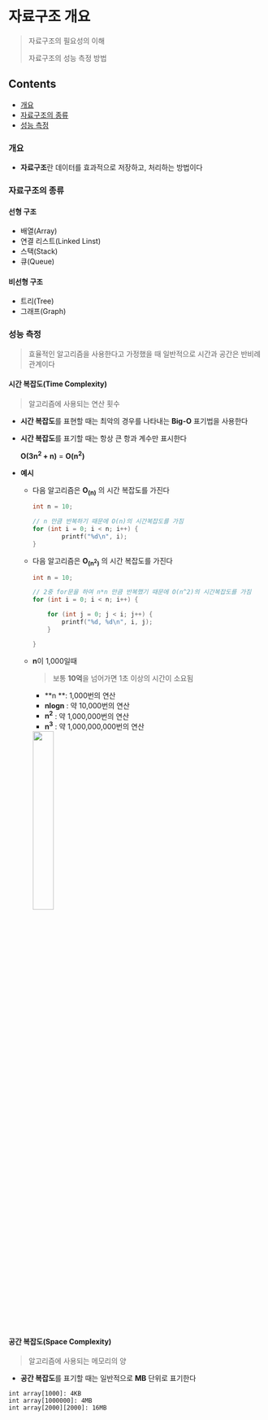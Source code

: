 # 자료구조 개요

> 자료구조의 필요성의 이해
>
> 자료구조의 성능 측정 방법



## Contents

- [개요](#개요)
- [자료구조의 종류](#자료구조의-종류)
- [성능 측정](#성능-측정)



### 개요

- **자료구조**란 데이터를 효과적으로 저장하고, 처리하는 방법이다



### 자료구조의 종류

#### 선형 구조

- 배열(Array)
- 연결 리스트(Linked Linst)
- 스택(Stack)
- 큐(Queue)



#### 비선형 구조

- 트리(Tree)
- 그래프(Graph)



### 성능 측정

> 효율적인 알고리즘을 사용한다고 가정했을 때 일반적으로 시간과 공간은 반비례 관계이다

#### 시간 복잡도(Time Complexity)

> 알고리즘에 사용되는 연산 횟수

- **시간 복잡도**를 표현할 때는 최악의 경우를 나타내는 **Big-O** 표기법을 사용한다

- **시간 복잡도**를 표기할 때는 항상 큰 항과 계수만 표시한다

  **O(3n<sup>2</sup> + n)** = **O(n<sup>2</sup>)**
  
- **예시**
  - 다음 알고리즘은 **O<sub>(n)</sub>** 의 시간 복잡도를 가진다

    ``` c
    int n = 10;
    
    // n 만큼 반복하기 때문에 O(n)의 시간복잡도를 가짐
    for (int i = 0; i < n; i++) {
    		printf("%d\n", i);
    }
    ```

  - 다음 알고리즘은 **O<sub>(n<sup>2</sup>)</sub>** 의 시간 복잡도를 가진다

    ``` c
    int n = 10;
    
    // 2중 for문을 하여 n*n 만큼 반복했기 때문에 O(n^2)의 시간복잡도를 가짐
    for (int i = 0; i < n; i++) {
    
        for (int j = 0; j < i; j++) {
            printf("%d, %d\n", i, j);
        }
    
    }
    ```

  - **n**이 1,000일때

    > 보통 **10억**을 넘어가면 1초 이상의 시간이 소요됨

    - **n **: 1,000번의 연산
    - **nlogn** : 약 10,000번의 연산
    - **n<sup>2</sup>** : 약 1,000,000번의 연산
    - **n<sup>3</sup>** : 약 1,000,000,000번의 연산
    
    <img src="https://github.com/JoongChangYang/TIL_C/blob/main/Assets/HelloDataStructure_TimeComplexity.PNG" width="30%">


#### 공간 복잡도(Space Complexity)

> 알고리즘에 사용되는 메모리의 양

- **공간 복잡도**를 표기할 때는 일반적으로 **MB** 단위로 표기한다

``` 
int array[1000]: 4KB
int array[1000000]: 4MB
int array[2000][2000]: 16MB
```

